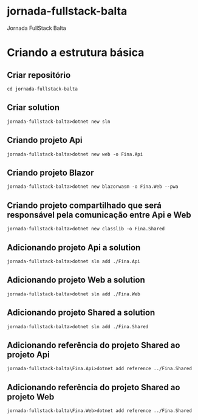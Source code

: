 # jornada-fullstack-balta
Jornada FullStack Balta

# Criando a estrutura básica

## Criar repositório
``cd jornada-fullstack-balta``

## Criar solution
``jornada-fullstack-balta>dotnet new sln``

## Criando projeto Api
``jornada-fullstack-balta>dotnet new web -o Fina.Api``

## Criando projeto Blazor
``jornada-fullstack-balta>dotnet new blazorwasm -o Fina.Web --pwa``

## Criando projeto compartilhado que será responsável pela comunicação entre Api e Web
``jornada-fullstack-balta>dotnet new classlib -o Fina.Shared``

## Adicionando projeto Api a solution
``jornada-fullstack-balta>dotnet sln add ./Fina.Api``

## Adicionando projeto Web a solution
``jornada-fullstack-balta>dotnet sln add ./Fina.Web``

## Adicionando projeto Shared a solution
``jornada-fullstack-balta>dotnet sln add ./Fina.Shared``

## Adicionando referência do projeto Shared ao projeto Api
``jornada-fullstack-balta\Fina.Api>dotnet add reference ../Fina.Shared``

## Adicionando referência do projeto Shared ao projeto Web
``jornada-fullstack-balta\Fina.Web>dotnet add reference ../Fina.Shared``

